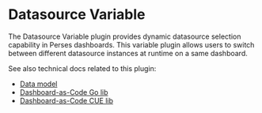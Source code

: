 # Datasource Variable

The Datasource Variable plugin provides dynamic datasource selection capability in Perses dashboards. This variable plugin allows users to switch between different datasource instances at runtime on a same dashboard.

See also technical docs related to this plugin:

- [Data model](./model.md)
- [Dashboard-as-Code Go lib](./go-sdk.md)
- [Dashboard-as-Code CUE lib](./cue-sdk.md)